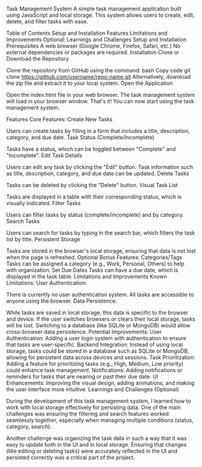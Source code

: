 Task Management System
A simple task management application built using JavaScript and local storage. This system allows users to create, edit, delete, and filter tasks with ease.

Table of Contents
Setup and Installation
Features
Limitations and Improvements
Optional: Learnings and Challenges
Setup and Installation
Prerequisites
A web browser (Google Chrome, Firefox, Safari, etc.)
No external dependencies or packages are required.
Installation
Clone or Download the Repository

Clone the repository from GitHub using the command:
bash
Copy code
git clone https://github.com/username/repo-name.git
Alternatively, download the zip file and extract it to your local system.
Open the Application

Open the index.html file in your web browser.
The task management system will load in your browser window.
That's it! You can now start using the task management system.

Features
Core Features:
Create New Tasks

Users can create tasks by filling in a form that includes a title, description, category, and due date.
Task Status (Complete/Incomplete)

Tasks have a status, which can be toggled between "Complete" and "Incomplete".
Edit Task Details

Users can edit any task by clicking the "Edit" button. Task information such as title, description, category, and due date can be updated.
Delete Tasks

Tasks can be deleted by clicking the "Delete" button.
Visual Task List

Tasks are displayed in a table with their corresponding status, which is visually indicated.
Filter Tasks

Users can filter tasks by status (complete/incomplete) and by category.
Search Tasks

Users can search for tasks by typing in the search bar, which filters the task list by title.
Persistent Storage

Tasks are stored in the browser's local storage, ensuring that data is not lost when the page is refreshed.
Optional Bonus Features:
Categories/Tags
Tasks can be assigned a category (e.g., Work, Personal, Others) to help with organization.
Set Due Dates
Tasks can have a due date, which is displayed in the task table.
Limitations and Improvements
Known Limitations:
User Authentication:

There is currently no user authentication system. All tasks are accessible to anyone using the browser.
Data Persistence:

While tasks are saved in local storage, this data is specific to the browser and device. If the user switches browsers or clears their local storage, tasks will be lost. Switching to a database (like SQLite or MongoDB) would allow cross-browser data persistence.
Potential Improvements:
User Authentication:
Adding a user login system with authentication to ensure that tasks are user-specific.
Backend Integration:
Instead of using local storage, tasks could be stored in a database such as SQLite or MongoDB, allowing for persistent data across devices and sessions.
Task Prioritization:
Adding a feature for prioritizing tasks (e.g., High, Medium, Low priority) could enhance task management.
Notifications:
Adding notifications or reminders for tasks that are nearing or past their due date.
UI Enhancements:
Improving the visual design, adding animations, and making the user interface more intuitive.
Learnings and Challenges
(Optional)

During the development of this task management system, I learned how to work with local storage effectively for persisting data. One of the main challenges was ensuring the filtering and search features worked seamlessly together, especially when managing multiple conditions (status, category, search).

Another challenge was organizing the task data in such a way that it was easy to update both in the UI and in local storage. Ensuring that changes (like editing or deleting tasks) were accurately reflected in the UI and persisted correctly was a critical part of the project.
